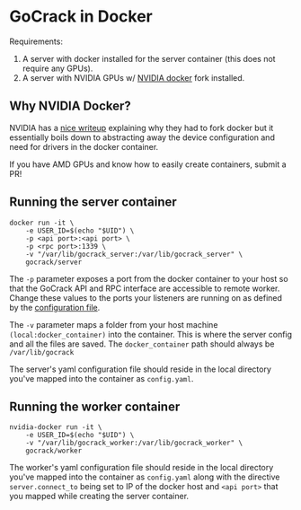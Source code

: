 # GoCrack in Docker

Requirements:

1. A server with docker installed for the server container (this does not require any GPUs).
1. A server with NVIDIA GPUs w/ [NVIDIA docker](https://github.com/NVIDIA/nvidia-docker) fork installed.

## Why NVIDIA Docker? 

NVIDIA has a [nice writeup](https://github.com/NVIDIA/nvidia-docker/wiki/Motivation) explaining why they had to fork docker but it essentially boils down to abstracting away the device configuration and need for drivers in the docker container. 

If you have AMD GPUs and know how to easily create containers, submit a PR!

## Running the server container

    docker run -it \
        -e USER_ID=$(echo "$UID") \
        -p <api port>:<api port> \
        -p <rpc port>:1339 \
        -v "/var/lib/gocrack_server:/var/lib/gocrack_server" \
        gocrack/server

The `-p` parameter exposes a port from the docker container to your host so that the GoCrack API and RPC interface are accessible to remote worker. Change these values to the ports your listeners are running on as defined by the [configuration file](config.md).

The `-v` parameter maps a folder from your host machine `(local:docker_container)` into the container. This is where the server config and all the files are saved. The `docker_container` path should always be `/var/lib/gocrack`

The server's yaml configuration file should reside in the local directory you've mapped into the container as `config.yaml`.

## Running the worker container

    nvidia-docker run -it \
        -e USER_ID=$(echo "$UID") \
        -v "/var/lib/gocrack_worker:/var/lib/gocrack_worker" \
        gocrack/worker

The worker's yaml configuration file should reside in the local directory you've mapped into the container as `config.yaml` along with the directive `server.connect_to` being set to IP of the docker host and `<api port>` that you mapped while creating the server container.
